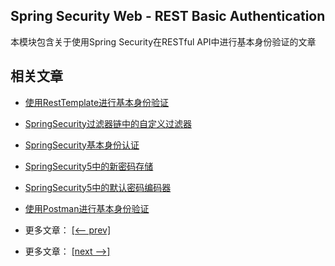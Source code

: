 ## Spring Security Web - REST Basic Authentication

本模块包含关于使用Spring Security在RESTful API中进行基本身份验证的文章

## 相关文章

- [使用RestTemplate进行基本身份验证](docs/使用RestTemplate进行基本身份验证.md)
- [SpringSecurity过滤器链中的自定义过滤器](docs/SpringSecurity过滤器链中的自定义过滤器.md)
- [SpringSecurity基本身份认证](docs/SpringSecurity基本认证.md)
- [SpringSecurity5中的新密码存储](docs/SpringSecurity5中的新密码存储.md)
- [SpringSecurity5中的默认密码编码器](docs/SpringSecurity5中的默认密码编码器.md)
- [使用Postman进行基本身份验证](docs/使用Postman进行基本身份验证.md)

- 更多文章： [[<-- prev]]()
- 更多文章： [[next -->]]()